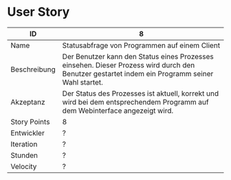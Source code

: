 # User Story

| ID         |8|
|-|-|
|Name        |Statusabfrage von Programmen auf einem Client|
|Beschreibung|Der Benutzer kann den Status eines Prozesses einsehen. Dieser Prozess wird durch den Benutzer gestartet indem ein Programm seiner Wahl startet.|
|Akzeptanz   |Der Status des Prozesses ist aktuell, korrekt und wird bei dem entsprechendem Programm auf dem Webinterface angezeigt wird.|
|Story Points|8|
|Entwickler  |?|
|Iteration   |?|
|Stunden     |?|
|Velocity    |?|
